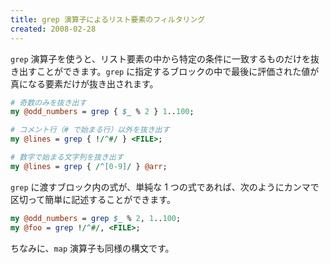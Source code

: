 ```yaml
---
title: grep 演算子によるリスト要素のフィルタリング
created: 2008-02-28
---
```


`grep` 演算子を使うと、リスト要素の中から特定の条件に一致するものだけを抜き出すことができます。`grep` に指定するブロックの中で最後に評価された値が真になる要素だけが抜き出されます。

```perl
# 奇数のみを抜き出す
my @odd_numbers = grep { $_ % 2 } 1..100;

# コメント行（# で始まる行）以外を抜き出す
my @lines = grep { !/^#/ } <FILE>;

# 数字で始まる文字列を抜き出す
my @lines = grep { /^[0-9]/ } @arr;
```

`grep` に渡すブロック内の式が、単純な 1 つの式であれば、次のようにカンマで区切って簡単に記述することができます。

```perl
my @odd_numbers = grep $_ % 2, 1..100;
my @foo = grep !/^#/, <FILE>;
```

ちなみに、`map` 演算子も同様の構文です。

